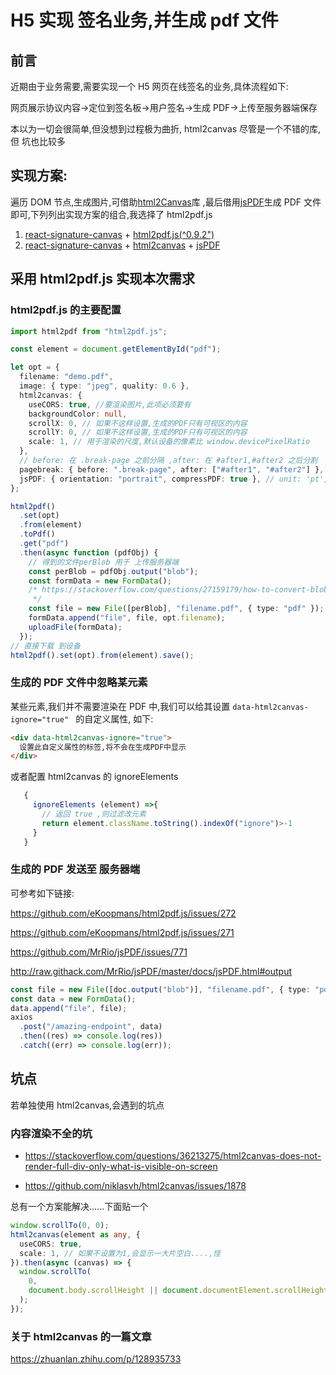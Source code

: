 # H5 实现 签名业务,并生成 pdf 文件

## 前言

近期由于业务需要,需要实现一个 H5 网页在线签名的业务,具体流程如下:

网页展示协议内容->定位到签名板->用户签名->生成 PDF->上传至服务器端保存

本以为一切会很简单,但没想到过程极为曲折, html2canvas 尽管是一个不错的库,但
坑也比较多

## 实现方案:

遍历 DOM 节点,生成图片,可借助[html2Canvas](https://github.com/niklasvh/html2canvas)库 ,最后借用[jsPDF](https://github.com/MrRio/jsPDF)生成 PDF 文件即可,下列列出实现方案的组合,我选择了 html2pdf.js

1. [react-signature-canvas](https://github.com/agilgur5/react-signature-canvas) + [html2pdf.js(^0.9.2")](https://github.com/eKoopmans/html2pdf.js)
2. [react-signature-canvas](https://github.com/agilgur5/react-signature-canvas) + [html2canvas](https://github.com/eKoopmans/html2pdf.js) + [jsPDF](https://github.com/MrRio/jsPDF)

## 采用 html2pdf.js 实现本次需求

### html2pdf.js 的主要配置

```ts
import html2pdf from "html2pdf.js";

const element = document.getElementById("pdf");

let opt = {
  filename: "demo.pdf",
  image: { type: "jpeg", quality: 0.6 },
  html2canvas: {
    useCORS: true, //要渲染图片,此项必须要有
    backgroundColor: null,
    scrollX: 0, // 如果不这样设置,生成的PDF只有可视区的内容
    scrollY: 0, // 如果不这样设置,生成的PDF只有可视区的内容
    scale: 1, // 用于渲染的尺度,默认设备的像素比 window.devicePixelRatio
  },
  // before: 在 .break-page 之前分隔 ,after: 在 #after1,#after2 之后分割
  pagebreak: { before: ".break-page", after: ["#after1", "#after2"] }, // 控制分页符
  jsPDF: { orientation: "portrait", compressPDF: true }, // unit: 'pt', format: 'a4', // 此库中的一些配置
};

html2pdf()
  .set(opt)
  .from(element)
  .toPdf()
  .get("pdf")
  .then(async function (pdfObj) {
    // 得到的文件perBlob 用于 上传服务器端
    const perBlob = pdfObj.output("blob");
    const formData = new FormData();
    /* https://stackoverflow.com/questions/27159179/how-to-convert-blob-to-file-in-javascript
     */
    const file = new File([perBlob], "filename.pdf", { type: "pdf" });
    formData.append("file", file, opt.filename);
    uploadFile(formData);
  });
// 直接下载 到设备
html2pdf().set(opt).from(element).save();
```

### 生成的 PDF 文件中忽略某元素

某些元素,我们并不需要渲染在 PDF 中,我们可以给其设置 `data-html2canvas-ignore="true" ` 的自定义属性, 如下:

```html
<div data-html2canvas-ignore="true">
  设置此自定义属性的标签,将不会在生成PDF中显示
</div>
```

或者配置 html2canvas 的 ignoreElements

```ts
   {
     ignoreElements	(element) =>{
       // 返回 true ,则过滤改元素
       return element.className.toString().indexOf("ignore")>-1
     }
   }
```

### 生成的 PDF 发送至 服务器端

可参考如下链接:

https://github.com/eKoopmans/html2pdf.js/issues/272

https://github.com/eKoopmans/html2pdf.js/issues/271

https://github.com/MrRio/jsPDF/issues/771

http://raw.githack.com/MrRio/jsPDF/master/docs/jsPDF.html#output

```ts
const file = new File([doc.output("blob")], "filename.pdf", { type: "pdf" });
const data = new FormData();
data.append("file", file);
axios
  .post("/amazing-endpoint", data)
  .then((res) => console.log(res))
  .catch((err) => console.log(err));
```

## 坑点

若单独使用 html2canvas,会遇到的坑点

### 内容渲染不全的坑

- https://stackoverflow.com/questions/36213275/html2canvas-does-not-render-full-div-only-what-is-visible-on-screen

- https://github.com/niklasvh/html2canvas/issues/1878

总有一个方案能解决......下面贴一个

```ts
window.scrollTo(0, 0);
html2canvas(element as any, {
  useCORS: true,
  scale: 1, // 如果不设置为1,会显示一大片空白....,怪
}).then(async (canvas) => {
  window.scrollTo(
    0,
    document.body.scrollHeight || document.documentElement.scrollHeight
  );
});
```

### 关于 html2canvas 的一篇文章

https://zhuanlan.zhihu.com/p/128935733
